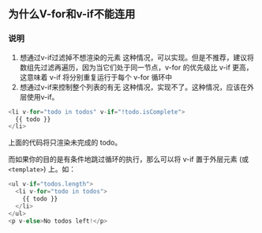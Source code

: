 ## 为什么V-for和v-if不能连用

### 说明

1. 想通过v-if过滤掉不想渲染的元素 这种情况，可以实现。但是不推荐，建议将数组先过滤再遍历，因为当它们处于同一节点，v-for 的优先级比 v-if 更高，这意味着 v-if 将分别重复运行于每个 v-for 循环中
2. 想通过v-if来控制整个列表的有无 这种情况，实现不了。这种情况，应该在外层使用v-if。

```js
<li v-for="todo in todos" v-if="!todo.isComplete">
  {{ todo }}
</li>
```
上面的代码将只渲染未完成的 todo。

而如果你的目的是有条件地跳过循环的执行，那么可以将 v-if 置于外层元素 (或` <template>`) 上。如：
```js
<ul v-if="todos.length">
  <li v-for="todo in todos">
    {{ todo }}
  </li>
</ul>
<p v-else>No todos left!</p>
```